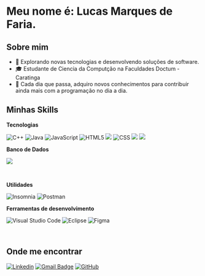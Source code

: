 
# Meu nome é: Lucas Marques de Faria.

## Sobre mim

- 🤔 Explorando novas tecnologias e desenvolvendo soluções de software.
- 🎓 Estudante de Ciencia da Computção na Faculdades Doctum - Caratinga
- 🌱 Cada dia que passa, adquiro novos conhecimentos para contribuir ainda mais com a programação no dia a dia. 

## Minhas Skills

**Tecnologias**

![C++](https://img.shields.io/badge/C%2B%2B-00599C?style=for-the-badge&logo=c%2B%2B&logoColor=white)
![Java](https://img.shields.io/badge/Java-ED8B00?style=for-the-badge&logo=java&logoColor=white)
![JavaScript](https://img.shields.io/badge/JavaScript-F7DF1E?style=for-the-badge&logo=javascript&logoColor=black)
![HTML5](https://img.shields.io/badge/HTML-239120?style=for-the-badge&logo=html5&logoColor=white)
![](https://img.shields.io/badge/Bootstrap-563D7C?style=for-the-badge&logo=bootstrap&logoColor=white)
![CSS](https://img.shields.io/badge/CSS-239120?&style=for-the-badge&logo=css3&logoColor=white)
![](https://img.shields.io/badge/PHP-777BB4?style=for-the-badge&logo=php&logoColor=white)
![](https://img.shields.io/badge/Laravel-FF2D20?style=for-the-badge&logo=laravel&logoColor=white)


**Banco de Dados**

![](https://img.shields.io/badge/MySQL-00000F?style=for-the-badge&logo=mysql&logoColor=white)

<br/>

**Utilidades**

![Insomnia](https://img.shields.io/badge/Insomnia-black?style=for-the-badge&logo=insomnia&logoColor=5849BE)
![Postman](https://img.shields.io/badge/Postman-FF6C37?style=for-the-badge&logo=postman&logoColor=white)


**Ferramentas de desenvolvimento**

![Visual Studio Code](https://img.shields.io/badge/Visual%20Studio%20Code-0078d7.svg?style=for-the-badge&logo=visual-studio-code&logoColor=white)
![Eclipse](https://img.shields.io/badge/Eclipse-FE7A16.svg?style=for-the-badge&logo=Eclipse&logoColor=white)
![Figma](https://img.shields.io/badge/figma-%23F24E1E.svg?style=for-the-badge&logo=figma&logoColor=white)

<br/>




## Onde me encontrar

[![Linkedin](https://img.shields.io/badge/-www.linkedin.com/lucasmf99-blue?style=flat-square&logo=Linkedin&logoColor=white&link=www.linkedin.com/lucasmf99)](www.linkedin.com/lucasmf99)
[![Gmail Badge](https://img.shields.io/badge/-marquesfaria@gmail.com-006bed?style=flat-square&logo=Gmail&logoColor=white&link=mailto:marquesfaria99@gmail.com)](mailto:marquesfaria99@gmail.com)
[![GitHub](https://img.shields.io/github/followers/iuricode?label=follow&style=social)](https://github.com/lucasmarquesfaria/portal-fortbras)
